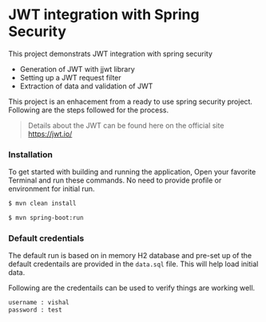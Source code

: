 # JWT integration with Spring Security

This project demonstrats JWT integration with spring security

  - Generation of JWT with jjwt library
  - Setting up a JWT request filter
  - Extraction of data and validation of JWT

This project is an enhacement from a ready to use spring security project. Following are the steps followed for the process. 

> Details about the JWT can be found here on the official site https://jwt.io/

### Installation
To get started with building and running the application, Open your favorite Terminal and run these commands. No need to provide profile or environment for initial run.

```sh
$ mvn clean install
```
```sh
$ mvn spring-boot:run
```
### Default credentials

The default run is based on in memory H2 database and pre-set up of the default credentails are provided in the `data.sql` file. This will help load initial data.

Following are the credentails can be used to verify things are working well.

```sh
username : vishal
password : test
```
